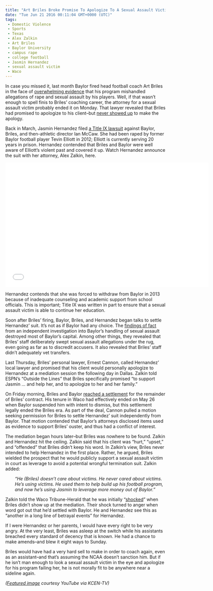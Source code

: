 ```yaml
---
title: "Art Briles Broke Promise To Apologize To A Sexual Assault Victim (WITH VIDEO)"
date: "Tue Jun 21 2016 00:11:04 GMT+0000 (UTC)"
tags: 
 - Domestic Violence
 - Sports
 - Texas
 - Alex Zalkin
 - Art Briles
 - Baylor University
 - campus rape
 - college football
 - Jasmin Hernandez
 - sexual assault victim
 - Waco
---
```

<p><!-- Quick Adsense WordPress Plugin: http://quicksense.net/ --></p><p>In case you missed it, last month Baylor fired head football coach Art Briles in the face of <a href="http://www.liberalamerica.org/2016/05/26/baylor-university-axes-coach-assault-complaints/">overwhelming evidence</a> that his program mishandled allegations of rape and sexual assault by his players. Well, if that wasn&#x2019;t enough to spell finis to Briles&#x2019; coaching career, the attorney for a sexual assault victim probably ended it on Monday. That lawyer&#xA0;revealed that Briles had promised to apologize to his client&#x2013;but <a href="http://espn.go.com/espn/otl/story/_/id/16363944/attorney-lambastes-ex-baylor-coach-art-briles-reneging-deal-apologize-rape-victim" onclick="__gaTracker(&apos;send&apos;, &apos;event&apos;, &apos;outbound-article&apos;, &apos;http://espn.go.com/espn/otl/story/_/id/16363944/attorney-lambastes-ex-baylor-coach-art-briles-reneging-deal-apologize-rape-victim&apos;, &apos;never showed up&apos;);">never showed up</a> to make the apology.</p><p>Back in March, Jasmin Hernandez filed <a href="http://espn.go.com/espn/otl/story/_/id/15098651/baylor-sexual-assault-victim-files-title-ix-lawsuit-school" onclick="__gaTracker(&apos;send&apos;, &apos;event&apos;, &apos;outbound-article&apos;, &apos;http://espn.go.com/espn/otl/story/_/id/15098651/baylor-sexual-assault-victim-files-title-ix-lawsuit-school&apos;, &apos;a Title IX lawsuit&apos;);">a Title IX lawsuit</a> against Baylor, Briles, and then-athletic director Ian McCaw.&#xA0;She had been raped by former Baylor football player Tevin Elliott in 2012; Elliott is currently serving 20 years in prison. Hernandez contended that Briles and Baylor were well aware of Elliott&#x2019;s violent past and covered it up. Watch Hernandez announce the suit with her attorney, Alex Zalkin, here.</p><p><span class="embed-youtube" style="text-align:center; display: block;"><iframe class="youtube-player" type="text/html" width="640" height="390" src="//www.youtube.com/embed/HK76GH_Sbok?version=3&amp;rel=1&amp;fs=1&amp;autohide=2&amp;showsearch=0&amp;showinfo=1&amp;iv_load_policy=1&amp;wmode=transparent" allowfullscreen="true" style="border:0;"></iframe></span></p><p>Hernandez contends that she was forced to withdraw from Baylor in 2013 because of inadequate counseling and academic support from school officials. This is important; Title IX was written in part to ensure that a sexual assault victim is able to continue her education.</p><p>Soon after Briles&#x2019; firing, Baylor, Briles, and Hernandez began talks to settle Hernandez&#x2019; suit. It&#x2019;s not as if Baylor had any choice. The <a href="http://www.baylor.edu/rtsv/doc.php/266596.pdf" onclick="__gaTracker(&apos;send&apos;, &apos;pageview&apos;, &apos;http://www.baylor.edu/rtsv/doc.php/266596.pdf&apos;);">findings of fact</a> from an independent investigation into Baylor&#x2019;s handling of sexual assault destroyed most of Baylor&#x2019;s capital. Among other things, they revealed that Briles&#x2019; staff deliberately swept sexual assault allegations under the rug, even going as far as to discredit accusers. It also revealed that Briles&#x2019; staff didn&#x2019;t adequately vet transfers.</p><p>Last Thursday,&#xA0;Briles&#x2019; personal lawyer, Ernest&#xA0;Cannon, called Hernandez&#x2019; local lawyer and promised that his client would personally apologize to Hernandez at a mediation session the following day in Dallas. Zalkin told ESPN&#x2019;s &#x201C;Outside the Lines&#x201D; that Briles specifically promised &#x201C;to support Jasmin &#x2026; and help her, and to apologize to her and her family.&#x201D;</p><p>On Friday morning, Briles and Baylor <a href="http://www.wacotrib.com/news/higher_education/briles-withdraws-emergency-motion-in-title-ix-lawsuit-after-settling/article_b91b6bb8-abb0-5bf4-a144-167cd3f62db2.html" onclick="__gaTracker(&apos;send&apos;, &apos;event&apos;, &apos;outbound-article&apos;, &apos;http://www.wacotrib.com/news/higher_education/briles-withdraws-emergency-motion-in-title-ix-lawsuit-after-settling/article_b91b6bb8-abb0-5bf4-a144-167cd3f62db2.html&apos;, &apos;reached a settlement&apos;);">reached a settlement</a> for the remainder of Briles&#x2019; contract. His tenure in Waco had effectively ended on May 26 when Baylor suspended him with intent to dismiss, but this settlement legally ended the Briles era. As part of the deal, Cannon pulled a motion seeking permission for Briles to settle Hernandez&#x2019; suit independently from Baylor. That motion contended that Baylor&#x2019;s attorneys disclosed items used as evidence to support Briles&#x2019; ouster, and thus had a conflict of interest.</p><p>The mediation began hours later&#x2013;but Briles was nowhere to be found. Zalkin and Hernandez hit the ceiling. Zalkin said that his client was &#x201C;hurt,&#x201D; &#x201C;upset,&#x201D; and &#x201C;offended&#x201D; that Briles didn&#x2019;t keep his word. In Zalkin&#x2019;s view, Briles never intended to help Hernandez in the first place. Rather, he argued, Briles wielded the prospect that he would publicly support a sexual assault victim in court as leverage to avoid a potential wrongful termination suit. Zalkin added:</p><p style="padding-left: 30px"><em>&#x201C;He (Briles) doesn&#x2019;t care about victims. He never cared about victims. He&#x2019;s using victims. He used them to help build up his football program, and now he&#x2019;s using Jasmin to leverage more money out of Baylor.&#x201D;</em></p><p>Zalkin told the Waco Tribune-Herald that he was initially &#x201C;<a href="http://www.wacotrib.com/sports/baylor/football/briles-betrays-victim-by-failing-to-apologize-attorneys-say/article_636b1101-000f-593b-8927-27709727a39a.html" onclick="__gaTracker(&apos;send&apos;, &apos;event&apos;, &apos;outbound-article&apos;, &apos;http://www.wacotrib.com/sports/baylor/football/briles-betrays-victim-by-failing-to-apologize-attorneys-say/article_636b1101-000f-593b-8927-27709727a39a.html&apos;, &apos;shocked&apos;);">shocked</a>&#x201D; when Briles didn&#x2019;t show up at the mediation. Their shock turned to anger when word got out that he&#x2019;d settled with Baylor. He and Hernandez see this as &#x201C;another in a long line of betrayal events&#x201D; for Hernandez.</p><p><!-- Quick Adsense WordPress Plugin: http://quicksense.net/ --></p><p>If I were Hernandez or her parents, I would have every right to be very angry. At the very least, Briles was asleep at the switch while his assistants breached every standard of decency that is known. He had a chance to make amends&#x2013;and blew it eight ways to Sunday.</p><p>Briles&#xA0;would have had a very hard sell to make in order to coach again, even as an assistant&#x2013;and that&#x2019;s assuming the NCAA doesn&#x2019;t sanction him.&#xA0;But if he isn&#x2019;t man enough to look a sexual assault victim in the eye and apologize for his program failing her, he is not morally fit to be anywhere near a sideline again.</p><p><em>(<a href="http://kcen.images.worldnow.com/images/10656079_G.jpg" onclick="__gaTracker(&apos;send&apos;, &apos;event&apos;, &apos;outbound-article&apos;, &apos;http://kcen.images.worldnow.com/images/10656079_G.jpg&apos;, &apos;Featured image&apos;);">Featured image</a> courtesy YouTube via KCEN-TV)</em></p><div style="font-size:0px;height:0px;line-height:0px;margin:0;padding:0;clear:both"></div>